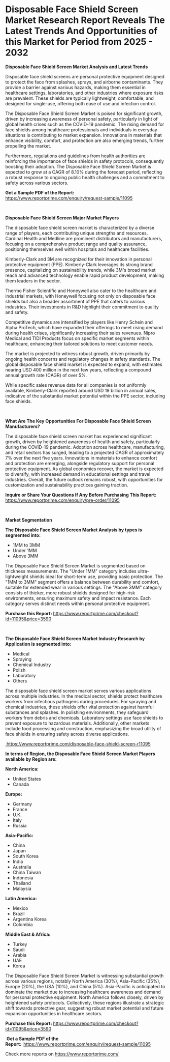 <p><h1>Disposable Face Shield Screen Market Research Report Reveals The Latest Trends And Opportunities of this Market for Period from 2025 - 2032</h1></p><p><strong>Disposable Face Shield Screen Market Analysis and Latest Trends</strong></p>
<p><p>Disposable face shield screens are personal protective equipment designed to protect the face from splashes, sprays, and airborne contaminants. They provide a barrier against various hazards, making them essential in healthcare settings, laboratories, and other industries where exposure risks are prevalent. These shields are typically lightweight, comfortable, and designed for single-use, offering both ease of use and infection control.</p><p>The Disposable Face Shield Screen Market is poised for significant growth, driven by increasing awareness of personal safety, particularly in light of global health crises such as the COVID-19 pandemic. The rising demand for face shields among healthcare professionals and individuals in everyday situations is contributing to market expansion. Innovations in materials that enhance visibility, comfort, and protection are also emerging trends, further propelling the market.</p><p>Furthermore, regulations and guidelines from health authorities are reinforcing the importance of face shields in safety protocols, consequently boosting their adoption. The Disposable Face Shield Screen Market is expected to grow at a CAGR of 8.10% during the forecast period, reflecting a robust response to ongoing public health challenges and a commitment to safety across various sectors.</p></p>
<p><strong>Get a Sample PDF of the Report:&nbsp;</strong> <a href="https://www.reportprime.com/enquiry/request-sample/11095?utm_campaign=2747&utm_medium=2&utm_source=Github&utm_content=ia&utm_term=20032025&utm_id=disposable-face-shield-screen">https://www.reportprime.com/enquiry/request-sample/11095</a></p>
<p>&nbsp;</p>
<p><strong>Disposable Face Shield Screen Major Market Players</strong></p>
<p><p>The disposable face shield screen market is characterized by a diverse range of players, each contributing unique strengths and resources. Cardinal Health and Medline are prominent distributors and manufacturers, focusing on a comprehensive product range and quality assurance, positioning themselves well within hospitals and healthcare facilities. </p><p>Kimberly-Clark and 3M are recognized for their innovation in personal protective equipment (PPE). Kimberly-Clark leverages its strong brand presence, capitalizing on sustainability trends, while 3M's broad market reach and advanced technology enable rapid product development, making them leaders in the sector. </p><p>Thermo Fisher Scientific and Honeywell also cater to the healthcare and industrial markets, with Honeywell focusing not only on disposable face shields but also a broader assortment of PPE that caters to various industries. Their investments in R&D highlight their commitment to quality and safety.</p><p>Competitive dynamics are intensified by players like Henry Schein and Alpha ProTech, which have expanded their offerings to meet rising demand during health crises, significantly increasing their sales revenues. Nipro Medical and TIDI Products focus on specific market segments within healthcare, enhancing their tailored solutions to meet customer needs. </p><p>The market is projected to witness robust growth, driven primarily by ongoing health concerns and regulatory changes in safety standards. The global disposable face shield market is expected to expand, with estimates nearing USD 400 million in the next few years, reflecting a compound annual growth rate (CAGR) of over 5%. </p><p>While specific sales revenue data for all companies is not uniformly available, Kimberly-Clark reported around USD 19 billion in annual sales, indicative of the substantial market potential within the PPE sector, including face shields.</p></p>
<p>&nbsp;</p>
<p><strong>What Are The Key Opportunities For Disposable Face Shield Screen Manufacturers?</strong></p>
<p><p>The disposable face shield screen market has experienced significant growth, driven by heightened awareness of health and safety, particularly during the COVID-19 pandemic. Adoption across healthcare, manufacturing, and retail sectors has surged, leading to a projected CAGR of approximately 7% over the next five years. Innovations in materials to enhance comfort and protection are emerging, alongside regulatory support for personal protective equipment. As global economies recover, the market is expected to diversify, with increased demand in educational settings and travel industries. Overall, the future outlook remains robust, with opportunities for customization and sustainability practices gaining traction.</p></p>
<p><strong>Inquire or Share Your Questions If Any Before Purchasing This Report:</strong> <a href="https://www.reportprime.com/enquiry/pre-order/11095?utm_campaign=2747&utm_medium=2&utm_source=Github&utm_content=ia&utm_term=20032025&utm_id=disposable-face-shield-screen">https://www.reportprime.com/enquiry/pre-order/11095</a></p>
<p>&nbsp;</p>
<p><strong>Market Segmentation</strong></p>
<p><strong>The Disposable Face Shield Screen Market Analysis by types is segmented into:</strong></p>
<p><ul><li>1MM to 3MM</li><li>Under 1MM</li><li>Above 3MM</li></ul></p>
<p><p>The Disposable Face Shield Screen Market is segmented based on thickness measurements. The "Under 1MM" category includes ultra-lightweight shields ideal for short-term use, providing basic protection. The "1MM to 3MM" segment offers a balance between durability and comfort, suitable for extended wear in various settings. The "Above 3MM" category consists of thicker, more robust shields designed for high-risk environments, ensuring maximum safety and impact resistance. Each category serves distinct needs within personal protective equipment.</p></p>
<p><strong>Purchase this Report:&nbsp;</strong><a href="https://www.reportprime.com/checkout?id=11095&price=3590&utm_campaign=2747&utm_medium=2&utm_source=Github&utm_content=ia&utm_term=20032025&utm_id=disposable-face-shield-screen">https://www.reportprime.com/checkout?id=11095&price=3590</a></p>
<p>&nbsp;</p>
<p><strong>The Disposable Face Shield Screen Market Industry Research by Application is segmented into:</strong></p>
<p><ul><li>Medical</li><li>Spraying</li><li>Chemical Industry</li><li>Polish</li><li>Laboratory</li><li>Others</li></ul></p>
<p><p>The disposable face shield screen market serves various applications across multiple industries. In the medical sector, shields protect healthcare workers from infectious pathogens during procedures. For spraying and chemical industries, these shields offer vital protection against harmful substances and splashes. In polishing environments, they safeguard workers from debris and chemicals. Laboratory settings use face shields to prevent exposure to hazardous materials. Additionally, other markets include food processing and construction, emphasizing the broad utility of face shields in ensuring safety across diverse applications.</p></p>
<p><a href="https://www.reportprime.com/disposable-face-shield-screen-r11095?utm_campaign=2747&utm_medium=2&utm_source=Github&utm_content=ia&utm_term=20032025&utm_id=disposable-face-shield-screen">&nbsp;https://www.reportprime.com/disposable-face-shield-screen-r11095</a></p>
<p><strong>In terms of Region, the Disposable Face Shield Screen Market Players available by Region are:</strong></p>
<p>
    <p> <strong> North America: </strong>
        <ul>
            <li>United States</li>
            <li>Canada</li>
        </ul>
        </p> 
    <p> <strong> Europe: </strong>
        <ul>
            <li>Germany</li>
            <li>France</li>
            <li>U.K.</li>
            <li>Italy</li>
            <li>Russia</li>
        </ul>
        </p> 
    <p> <strong> Asia-Pacific: </strong>
        <ul>
            <li>China</li>
            <li>Japan</li>
            <li>South Korea</li>
            <li>India</li>
            <li>Australia</li>
            <li>China Taiwan</li>
            <li>Indonesia</li>
            <li>Thailand</li>
            <li>Malaysia</li>
        </ul>
        </p> 
    <p> <strong> Latin America: </strong>
        <ul>
            <li>Mexico</li>
            <li>Brazil</li>
            <li>Argentina Korea</li>
            <li>Colombia</li>
        </ul>
        </p> 
    <p> <strong> Middle East & Africa: </strong>
        <ul>
            <li>Turkey</li>
            <li>Saudi</li>
            <li>Arabia</li>
            <li>UAE</li>
            <li>Korea</li>
        </ul>
    </p>
    </p>
<p><p>The Disposable Face Shield Screen Market is witnessing substantial growth across various regions, notably North America (30%), Asia-Pacific (35%), Europe (20%), the USA (10%), and China (5%). Asia-Pacific is anticipated to dominate the market due to increasing healthcare awareness and demand for personal protective equipment. North America follows closely, driven by heightened safety protocols. Collectively, these regions illustrate a strategic shift towards protective gear, suggesting robust market potential and future expansion opportunities in healthcare sectors.</p></p>
<p><strong>Purchase this Report: </strong><a href="https://www.reportprime.com/checkout?id=11095&price=3590&utm_campaign=2747&utm_medium=2&utm_source=Github&utm_content=ia&utm_term=20032025&utm_id=disposable-face-shield-screen">https://www.reportprime.com/checkout?id=11095&price=3590</a></p>
<p>&nbsp;<strong>Get a Sample PDF of the Report:&nbsp;&nbsp;</strong><a href="https://www.reportprime.com/enquiry/request-sample/11095?utm_campaign=2747&utm_medium=2&utm_source=Github&utm_content=ia&utm_term=20032025&utm_id=disposable-face-shield-screen">https://www.reportprime.com/enquiry/request-sample/11095</a></p>
<p><strong></strong></p>
<p>Check more reports on <a href="https://www.reportprime.com/?utm_campaign=2747&utm_medium=2&utm_source=Github&utm_content=ia&utm_term=20032025&utm_id=disposable-face-shield-screen">https://www.reportprime.com/</a></p>